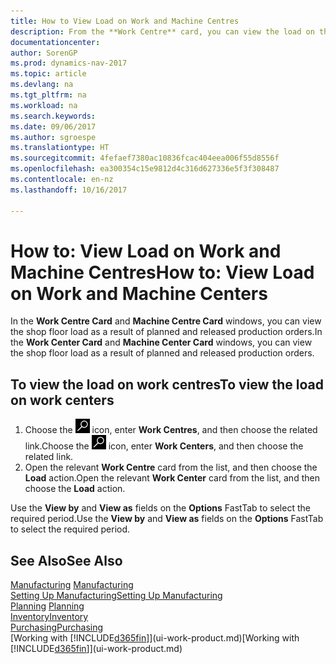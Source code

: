 ```yaml
---
title: How to View Load on Work and Machine Centres
description: From the **Work Centre** card, you can view the load on the work centres as a result of released production orders.
documentationcenter: 
author: SorenGP
ms.prod: dynamics-nav-2017
ms.topic: article
ms.devlang: na
ms.tgt_pltfrm: na
ms.workload: na
ms.search.keywords: 
ms.date: 09/06/2017
ms.author: sgroespe
ms.translationtype: HT
ms.sourcegitcommit: 4fefaef7380ac10836fcac404eea006f55d8556f
ms.openlocfilehash: ea300354c15e9812d4c316d627336e5f3f308487
ms.contentlocale: en-nz
ms.lasthandoff: 10/16/2017

---
```

# <a name="how-to-view-load-on-work-and-machine-centers"></a><span data-ttu-id="8c828-103">How to: View Load on Work and Machine Centres</span><span class="sxs-lookup"><span data-stu-id="8c828-103">How to: View Load on Work and Machine Centers</span></span>
<span data-ttu-id="8c828-104">In the **Work Centre Card** and **Machine Centre Card** windows, you can view the shop floor load as a result of planned and released production orders.</span><span class="sxs-lookup"><span data-stu-id="8c828-104">In the **Work Center Card** and **Machine Center Card** windows, you can view the shop floor load as a result of planned and released production orders.</span></span>    

## <a name="to-view-the-load-on-work-centers"></a><span data-ttu-id="8c828-105">To view the load on work centres</span><span class="sxs-lookup"><span data-stu-id="8c828-105">To view the load on work centers</span></span>  
1.  <span data-ttu-id="8c828-106">Choose the ![Search for Page or Report](media/ui-search/search_small.png "Search for Page or Report icon") icon, enter **Work Centres**, and then choose the related link.</span><span class="sxs-lookup"><span data-stu-id="8c828-106">Choose the ![Search for Page or Report](media/ui-search/search_small.png "Search for Page or Report icon") icon, enter **Work Centers**, and then choose the related link.</span></span>  
2.  <span data-ttu-id="8c828-107">Open the relevant **Work Centre** card from the list, and then choose the **Load** action.</span><span class="sxs-lookup"><span data-stu-id="8c828-107">Open the relevant **Work Center** card from the list, and then choose the **Load** action.</span></span>  

<span data-ttu-id="8c828-108">Use the **View by** and **View as** fields on the **Options** FastTab to select the required period.</span><span class="sxs-lookup"><span data-stu-id="8c828-108">Use the **View by** and **View as** fields on the **Options** FastTab to select the required period.</span></span>  

## <a name="see-also"></a><span data-ttu-id="8c828-109">See Also</span><span class="sxs-lookup"><span data-stu-id="8c828-109">See Also</span></span>  
<span data-ttu-id="8c828-110">[Manufacturing](production-manage-manufacturing.md)  </span><span class="sxs-lookup"><span data-stu-id="8c828-110">[Manufacturing](production-manage-manufacturing.md)  </span></span>  
[<span data-ttu-id="8c828-111">Setting Up Manufacturing</span><span class="sxs-lookup"><span data-stu-id="8c828-111">Setting Up Manufacturing</span></span>](production-configure-production-processes.md)  
<span data-ttu-id="8c828-112">[Planning](production-planning.md)    </span><span class="sxs-lookup"><span data-stu-id="8c828-112">[Planning](production-planning.md)    </span></span>  
[<span data-ttu-id="8c828-113">Inventory</span><span class="sxs-lookup"><span data-stu-id="8c828-113">Inventory</span></span>](inventory-manage-inventory.md)  
[<span data-ttu-id="8c828-114">Purchasing</span><span class="sxs-lookup"><span data-stu-id="8c828-114">Purchasing</span></span>](purchasing-manage-purchasing.md)  
<span data-ttu-id="8c828-115">[Working with [!INCLUDE[d365fin](includes/d365fin_md.md)]](ui-work-product.md)</span><span class="sxs-lookup"><span data-stu-id="8c828-115">[Working with [!INCLUDE[d365fin](includes/d365fin_md.md)]](ui-work-product.md)</span></span>

